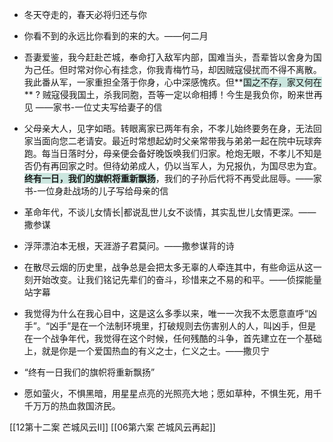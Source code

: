 - 冬天夺走的，春天必将归还与你

- 你看不到的永远比你看到的来的大。——何二月

- 吾妻爱鉴，我今赶赴芒城，奉命打入敌军内部，国难当头，吾辈皆以舍身为国为己任。但时常对你心有挂念，你我青梅竹马，却因贼寇侵扰而不得不离散。我此番从军，一家重担全落于你身，心中深感愧疚。但**<span style="background:rgba(3, 135, 102, 0.2)">国之不存，家又何在</span>** ? 贼寇侵我国土，杀我同胞，吾等一定以命相搏！今生是我负你，盼来世再见   ——家书-一位丈夫写给妻子的信

- 父母亲大人，见字如晤。转眼离家已两年有余，不孝儿始终要务在身，无法回家当面向您二老请安。最近时常想起幼时父亲常带我与弟弟一起在院中玩球奔跑。每当日落时分，母亲便会备好晚饭唤我们归家。枪炮无眼，不孝儿不知是否仍有再回家之时。但待幼弟成人，仍以当军人，为兄报仇，为国尽忠为宜。<span style="background:rgba(3, 135, 102, 0.2)">**终有一日，我们的旗帜将重新飘扬**</span>，我们的子孙后代将不再受此屈辱。——家书-一位身赴战场的儿子写给母亲的信

- 革命年代，不谈儿女情长|都说乱世儿女不谈情，其实乱世儿女情更深。——撒参谋

- 浮萍漂泊本无根，天涯游子君莫问。——撒参谋背的诗

- 在散尽云烟的历史里，战争总是会把太多无辜的人牵连其中，有些命运从这一刻开始改变。让我们铭记先辈们的奋斗，珍惜来之不易的和平。——侦探能量站字幕

- 我觉得为什么在我心目中，这是这么多季以来，唯一一次我不太愿意直呼“凶手”。“凶手”是在一个法制环境里，打破规则去伤害别人的人，叫凶手，但是在一个战争年代，我觉得在这个时候，任何残酷的斗争，首先建立在一个基础上，就是你是一个爱国热血的有义之士，仁义之士。——撒贝宁

- “终有一日我们的旗帜将重新飘扬”

- 愿如萤火，不惧黑暗，用星星点亮的光照亮大地；愿如草种，不惧生死，用千千万万的热血救国济民。

[[12第十二案  芒城风云Ⅱ]]
[[06第六案  芒城风云再起]]

